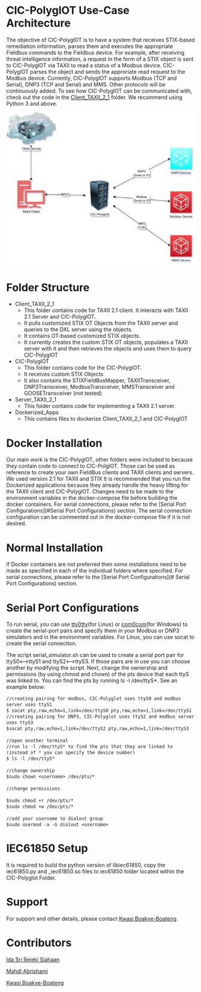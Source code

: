 # CIC-PolyglOT Use-Case Architecture
The objective of CIC-PolyglOT is to have a system that receives STIX-based remediation information, parses them and executes 
the appropriate Fieldbus commands to the Fieldbus device. For example, after receiving threat intelligence information, a request in the 
form of a STIX object is sent to CIC-PolyglOT via TAXII to read a status of a Modbus device. CIC-PolyglOT parses the object and sends the
approriate read request to the Modbus device. Currently, CIC-PolyglOT supports Modbus (TCP and Serial), DNP3 (TCP and Serial) and MMS. Other
protocols will be continuously added. To see how CIC-PolyglOT can be communicated with, check out the code in the [Client_TAXII_2_1](Client_TAXII_2_1) folder. We recommend using Python 3 and above.

![CIC-PolyGlOT Connection to Devices](cic-polyglot-architecture.png)

# Folder Structure
* Client_TAXII_2_1
    * This folder contains code for TAXII 2.1 client. It interacts with TAXII 2.1 Server and CIC-PolyglOT.
    * It pulls customized STIX OT Objects from the TAXII server and queries to the DXL server using the objects.
    * It contains OT-based customized STIX objects.
    * It currently creates the custom STIX OT objects, populates a TAXII server with it and then retrieves the objects and uses them to query CIC-PolyglOT
* CIC-PolyglOT
    * This folder contains code for the CIC-PolyglOT.
    * It receives custom STIX Objects
    * It also contains the STIXFieldBusMapper, TAXIITransceiver, DNP3Transceiver, ModbusTransceiver, MMSTransceiver and GOOSETransceiver (not tested)
* Server_TAXII_2_1
    * This folder contains code for implementing a TAXII 2.1 server.  
* Dockerized_Apps
    * This contains files to dockerize Client_TAXII_2_1 and CIC-PolyglOT

# Docker Installation
Our main work is the CIC-PolyglOT, other folders were included to because they contain code to connect to CIC-PolglOT. Those can be used as reference to create your own FieldBus clients and TAXII clients and servers. We used version 2.1 for TAXII and STIX
It is recommended that you run the Dockerized applications because they already handle the heavy lifting for the TAXII client and CIC-PolyglOT. Changes need to be made to the environment variables in the docker-compose file before building the docker containers.
For serial connections, please refer to the [Serial Port Configurations](#Serial Port Configurations) section. The serial connection configuration can be commented out in the docker-compose file if it is not desired.

# Normal Installation
If Docker containers are not preferred then some installations need to be made as specified in each of the individual folders where specified. For serial connections, please refer to the [Serial Port Configurations](# Serial Port Configurations) section.


# Serial Port Configurations
To run serial, you can use [tty0tty](https://github.com/lcgamboa/tty0tty)(for Linux) or [com0com](https://sourceforge.net/projects/com0com/)(for Windows) to create the serial-port pairs and specify them in your Modbus or DNP3 simulators and in the environment variables.
For Linux, you can use socat to create the serial connection.

The script serial_simulator.sh can be used to create a serial port pair for ttyS0<-->ttyS1 and ttyS2<-->ttyS3. If those pairs are in use you can choose another by modifying the script.
Next, change the ownership and permissions (by using chmod and chown) of the pts device that each ttyS was linked to. You can find the pts by running ls -l /dev/ttyS*. See an example below:

```
//creating pairing for modbus, CIC-Polyglot uses ttyS0 and modbus server uses ttyS1
$ socat pty,raw,echo=1,link=/dev/ttyS0 pty,raw,echo=1,link=/dev/ttyS1
//creating pairing for DNP3, CIC-Polyglot uses ttyS2 and modbus server uses ttyS3
$socat pty,raw,echo=1,link=/dev/ttyS2 pty,raw,echo=1,link=/dev/ttyS3

//open another terminal
//run ls -l /dev/ttyS* to find the pts that they are linked to (instead of * you can specify the device number)
$ ls -l /dev/ttyS*

//change ownership
$sudo chown <username> /dev/pts/*

//change permissions

$sudo chmod +r /dev/pts/*
$sudo chmod +w /dev/pts/*

//add your username to dialout group
$sudo usermod -a -G dialout <username>

```
# IEC61850 Setup
It is required to build the python version of libiec61850, copy the iec61850.py and _iec61850.so files to iec61850 folder located within the CIC-Polyglot Folder.

# Support
For support and other details, please contact [Kwasi Boakye-Boateng](mailto:kwasi.boakye-boateng@unb.ca).

# Contributors
[Ida Sri Rejeki Siahaan](mailto:ida.siahaan@unb.ca)

[Mahdi Abrishami](mailto:mahdi.abrishami@unb.ca)

[Kwasi Boakye-Boateng](mailto:kwasi.boakye-boateng@unb.ca)
